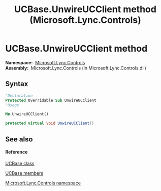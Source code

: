 ﻿---
title: UCBase.UnwireUCClient method  (Microsoft.Lync.Controls)
TOCTitle: 'UnwireUCClient method '
ms:assetid: M:Microsoft.Lync.Controls.UCBase.UnwireUCClient_DI_3_UC_OCS14MrefLyncWPF
ms:mtpsurl: https://msdn.microsoft.com/en-us/library/microsoft.lync.controls.ucbase.unwireucclient_di_3_uc_ocs14mreflyncwpf(v=office.15)
ms:contentKeyID: 48595737
ms.date: 07/28/2014
mtps_version: v=office.15
f1_keywords:
- Microsoft.Lync.Controls.UCBase.UnwireUCClient
dev_langs:
- CSharp
- JScript
- VB
- other
---

# UCBase.UnwireUCClient method

**Namespace:**  [Microsoft.Lync.Controls](microsoft-lync-controls-namespace_1.md)  
**Assembly:**  Microsoft.Lync.Controls (in Microsoft.Lync.Controls.dll)

## Syntax

``` vb
'Declaration
Protected Overridable Sub UnwireUCClient
'Usage

Me.UnwireUCClient()
```

``` csharp
protected virtual void UnwireUCClient()
```

## See also

#### Reference

[UCBase class](ucbase-class-microsoft-lync-controls_1.md)

[UCBase members](ucbase-members-microsoft-lync-controls_1.md)

[Microsoft.Lync.Controls namespace](microsoft-lync-controls-namespace_1.md)

